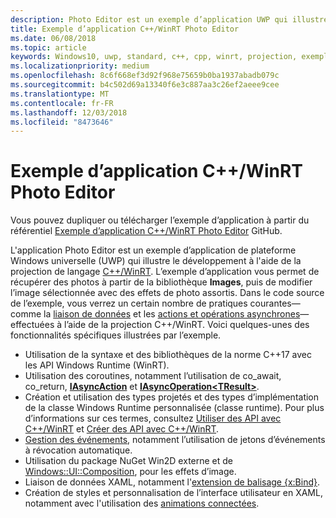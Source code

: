 ```yaml
---
description: Photo Editor est un exemple d’application UWP qui illustre le développement à l'aide de la projection de langage C++/WinRT. L’exemple d’application vous permet de récupérer des photos à partir de la bibliothèque Images, puis de modifier l’image sélectionnée avec des effets de photo assortis.
title: Exemple d’application C++/WinRT Photo Editor
ms.date: 06/08/2018
ms.topic: article
keywords: Windows10, uwp, standard, c++, cpp, winrt, projection, exemple, application, photo, éditeur
ms.localizationpriority: medium
ms.openlocfilehash: 8c6f668ef3d92f968e75659b0ba1937abadb079c
ms.sourcegitcommit: b4c502d69a13340f6e3c887aa3c26ef2aeee9cee
ms.translationtype: MT
ms.contentlocale: fr-FR
ms.lasthandoff: 12/03/2018
ms.locfileid: "8473646"
---
```

# <a name="photo-editor-cwinrt-sample-application"></a>Exemple d’application C++/WinRT Photo Editor
Vous pouvez dupliquer ou télécharger l’exemple d’application à partir du référentiel [Exemple d’application C++/WinRT Photo Editor](https://github.com/Microsoft/Windows-appsample-photo-editor) GitHub.

L'application Photo Editor est un exemple d’application de plateforme Windows universelle (UWP) qui illustre le développement à l'aide de la projection de langage [C++/WinRT](intro-to-using-cpp-with-winrt.md). L’exemple d’application vous permet de récupérer des photos à partir de la bibliothèque **Images**, puis de modifier l’image sélectionnée avec des effets de photo assortis. Dans le code source de l’exemple, vous verrez un certain nombre de pratiques courantes&mdash;comme la [liaison de données](binding-property.md) et les [actions et opérations asynchrones](concurrency.md)&mdash;effectuées à l’aide de la projection C++/WinRT. Voici quelques-unes des fonctionnalités spécifiques illustrées par l’exemple.
    
- Utilisation de la syntaxe et des bibliothèques de la norme C++17 avec les API Windows Runtime (WinRT).
- Utilisation des coroutines, notamment l’utilisation de co_await, co_return, [**IAsyncAction**](/uwp/api/windows.foundation.iasyncaction) et [**IAsyncOperation&lt;TResult&gt;**](/uwp/api/windows.foundation.iasyncoperation_tresult_).
- Création et utilisation des types projetés et des types d’implémentation de la classe Windows Runtime personnalisée (classe runtime). Pour plus d’informations sur ces termes, consultez [Utiliser des API avec C++/WinRT](consume-apis.md) et [Créer des API avec C++/WinRT](author-apis.md).
- [Gestion des événements](handle-events.md), notamment l’utilisation de jetons d’événements à révocation automatique.
- Utilisation du package NuGet Win2D externe et de [Windows::UI::Composition](/uwp/api/windows.ui.composition), pour les effets d’image.
- Liaison de données XAML, notamment l'[extension de balisage {x:Bind}](https://docs.microsoft.com/windows/uwp/xaml-platform/x-bind-markup-extension).
- Création de styles et personnalisation de l’interface utilisateur en XAML, notamment avec l'utilisation des [animations connectées](../design/motion/connected-animation.md).
